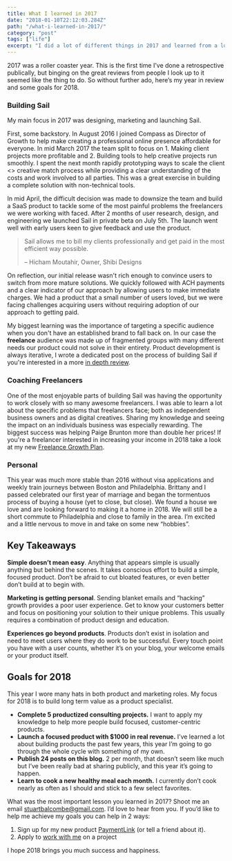 ```yaml
---
title: What I learned in 2017
date: "2018-01-10T22:12:03.284Z"
path: "/what-i-learned-in-2017/"
category: "post"
tags: ["life"]
excerpt: "I did a lot of different things in 2017 and learned from a lot of amazing people. Here’s my year in review and some goals for 2018."
---
```


2017 was a roller coaster year. This is the first time I’ve done a retrospective publically, but binging on the great reviews from people I look up to it seemed like the thing to do. So without further ado, here’s my year in review and some goals for 2018.

### Building Sail
My main focus in 2017 was designing, marketing and launching Sail.

First, some backstory. In August 2016 I joined Compass as Director of Growth to help make creating a professional online presence affordable for everyone. In mid March 2017 the team split to focus on 1. Making client projects more profitable and 2. Building tools to help creative projects run smoothly. I spent the next month rapidly prototyping ways to scale the client <> creative match process while providing a clear understanding of the costs and work involved to all parties. This was a great exercise in building a complete solution with non-technical tools.

In mid April, the difficult decision was made to downsize the team and build a SaaS product to tackle some of the most painful problems the freelancers we were working with faced. After 2 months of user research, design, and engineering we launched Sail in private beta on July 5th. The launch went well with early users keen to give feedback and use the product.

> Sail allows me to bill my clients professionally and get paid in the most efficient way possible.
> 
> – Hicham Moutahir, Owner, Shibi Designs

On reflection, our initial release wasn't rich enough to convince users to switch from more mature solutions. We quickly followed with ACH payments and a clear indicator of our approach by allowing users to make immediate charges. We had a product that a small number of users loved, but we were facing challenges acquiring users without requiring adoption of our approach to getting paid. 

My biggest learning was the importance of targeting a specific audience when you don't have an established brand to fall back on. In our case the **freelance** audience was made up of fragmented groups with many different needs our product could not solve in their entirety. Product development is always iterative, I wrote a dedicated post on the process of building Sail if you're interested in a more [in depth review](/a/designing-one-to-one-payment-experiences).

### Coaching Freelancers
One of the most enjoyable parts of building Sail was having the opportunity to work closely with so many awesome freelancers. I was able to learn a lot about the specific problems that freelancers face; both as independent business owners and as digital creatives.
Sharing my knowledge and seeing the impact on an individuals business was especially rewarding. The biggest success was helping Paige Brunton more than double her prices! If you're a freelancer interested in increasing your income in 2018 take a look at my new [Freelance Growth Plan](/freelance-growth-plan).

### Personal
This year was much more stable than 2016 without visa applications and weekly train journeys between Boston and Philadelphia. Brittany and I passed celebrated our first year of marriage and began the tormentuos process of buying a house (yet to close, but close). We found a house we love and are looking forward to making it a home in 2018. We will still be a short commute to Philadelphia and close to family in the area. I’m excited and a little nervous to move in and take on some new “hobbies”.

## Key Takeaways
**Simple doesn’t mean easy**. Anything that appears simple is usually anything but behind the scenes. It takes conscious effort to build a simple, focused product. Don’t be afraid to cut bloated features, or even better don’t build at to begin with.

**Marketing is getting personal**. Sending blanket emails and “hacking” growth provides a poor user experience. Get to know your customers better and focus on positioning your solution to their unique problems. This usually requires a combination of product design and education.

**Experiences go beyond products**. Products don’t exist in isolation and need to meet users where they do work to be successful. Every touch point you have with a user counts, whether it’s on your blog, your welcome emails or your product itself. 

## Goals for 2018
This year I wore many hats in both product and marketing roles. My focus for 2018 is to build long term value as a product specialist.

- **Complete 5 productized consulting projects.** I want to apply my knowledge to help more people build focused, customer-centric products.
- **Launch a focused product with $1000 in real revenue.** I’ve learned a lot about building products the past few years, this year I’m going to go through the whole cycle with something of my own.
- **Publish 24 posts on this blog.** 2 per month, that doesn’t seem like much but I’ve been really bad at sharing publicly, and this year it’s going to happen.
- **Learn to cook a new healthy meal each month.** I currently don’t cook nearly as often as I should and stick to a few select favorites.

What was the most important lesson you learned in 2017? Shoot me an email [stuartbalcombe@gmail.com](mailto:stuartbalcombe@gmail.com). I’d love to hear from you. If you’d like to help me achieve my goals you can help in 2 ways:

1. Sign up for my new product [PaymentLink](https://www.paymentlink.me) (or tell a friend about it).
2. Apply to [work with me](/work-with-me) on a project

I hope 2018 brings you much success and happiness. 
